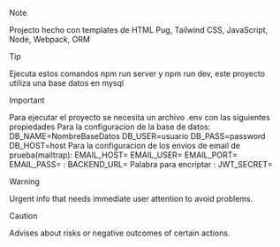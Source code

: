 > [!NOTE]
> Projecto hecho con templates de HTML Pug, Tailwind CSS, JavaScript, Node, Webpack, ORM

> [!TIP]
> Ejecuta estos comandos npm run server y npm run dev, este proyecto utiliza una base datos en mysql

> [!IMPORTANT]
> Para ejecutar el proyecto se necesita un archivo .env con las siguientes propiedades
> Para la configuracion de la base de datos: DB_NAME=NombreBaseDatos DB_USER=usuario DB_PASS=password DB_HOST=host
> Para la configuracion de los envios de email de prueba(mailtrap): EMAIL_HOST=  EMAIL_USER=  EMAIL_PORT=  EMAIL_PASS=
> : BACKEND_URL=
> Palabra para encriptar : JWT_SECRET=
> 

> [!WARNING]
> Urgent info that needs immediate user attention to avoid problems.

> [!CAUTION]
> Advises about risks or negative outcomes of certain actions.
